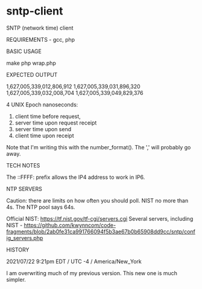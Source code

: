 # sntp-client

SNTP (network time) client

REQUIREMENTS - gcc, php
 
BASIC USAGE

make
php wrap.php

EXPECTED OUTPUT

1,627,005,339,012,806,912
1,627,005,339,031,896,320
1,627,005,339,032,008,704
1,627,005,339,049,829,376

4 UNIX Epoch nanoseconds: 

1. client time before request, 
2. server time upon request receipt
3. server time upon send
4. client time upon receipt


Note that I'm writing this with the number_format().  The ',' will probably go away.

TECH NOTES

The ::FFFF: prefix allows the IP4 address to work in IP6.


NTP SERVERS

Caution: there are limits on how often you should poll.  NIST no more than 4s.  The NTP pool says 64s.

Official NIST: https://tf.nist.gov/tf-cgi/servers.cgi
Several servers, including NIST - https://github.com/kwynncom/code-fragments/blob/2ab0fe31ca991766094f5b3ae67b0b65908dd9cc/sntp/config_servers.php

HISTORY

2021/07/22 9:21pm EDT / UTC -4 / America/New_York

I am overwriting much of my previous version.  This new one is much simpler.
